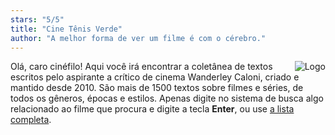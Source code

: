 ```yaml
---
stars: "5/5"
title: "Cine Tênis Verde"
author: "A melhor forma de ver um filme é com o cérebro."
---
```

<img src="/img/logo.png" style="max-width:15%;min-width:40px;float:right;" alt="Logo" />

Olá, caro cinéfilo! Aqui você irá encontrar a coletânea de textos escritos pelo aspirante a crítico de cinema Wanderley Caloni, criado e mantido desde 2010. São mais de 1500 textos sobre filmes e séries, de todos os gêneros, épocas e estilos. Apenas digite no sistema de busca algo relacionado ao filme que procura e digite a tecla **Enter**, ou use [a lista completa](/post).

